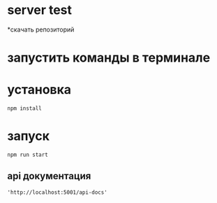 # server test
*скачать репозиторий
# запустить команды в терминале

# установка 
```
npm install
```
# запуск 

```
npm run start

```

## api документация

```
'http://localhost:5001/api-docs'

```




